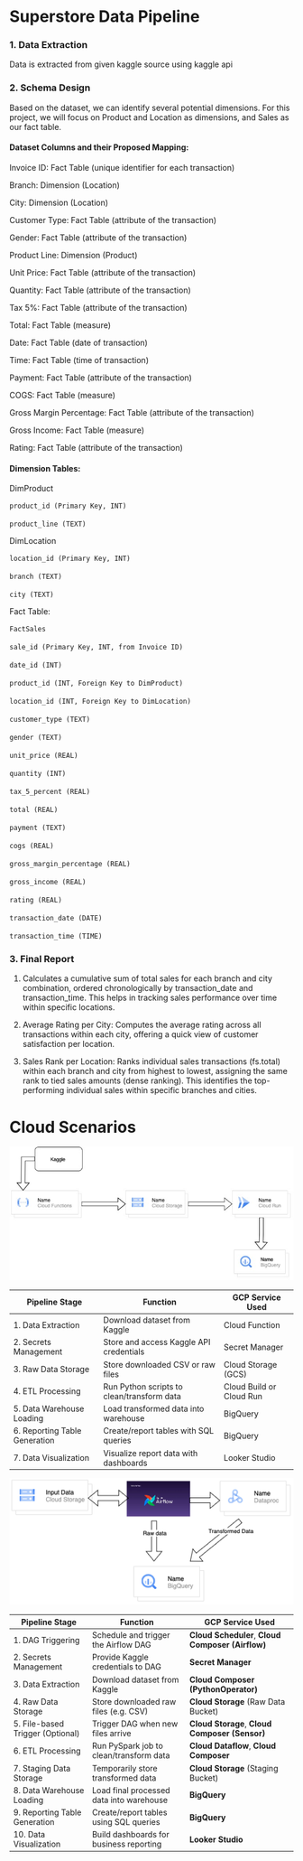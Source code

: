 # Superstore Data Pipeline

### 1. Data Extraction

Data is extracted from given kaggle source using kaggle api

### 2. Schema Design

Based on the dataset, we can identify several potential dimensions. For this project, we will focus on Product and Location as dimensions, and Sales as our fact table.

#### Dataset Columns and their Proposed Mapping:

Invoice ID: Fact Table (unique identifier for each transaction)

Branch: Dimension (Location)

City: Dimension (Location)

Customer Type: Fact Table (attribute of the transaction)

Gender: Fact Table (attribute of the transaction)

Product Line: Dimension (Product)

Unit Price: Fact Table (attribute of the transaction)

Quantity: Fact Table (attribute of the transaction)

Tax 5%: Fact Table (attribute of the transaction)

Total: Fact Table (measure)

Date: Fact Table (date of transaction)

Time: Fact Table (time of transaction)

Payment: Fact Table (attribute of the transaction)

COGS: Fact Table (measure)

Gross Margin Percentage: Fact Table (attribute of the transaction)

Gross Income: Fact Table (measure)

Rating: Fact Table (attribute of the transaction)

#### Dimension Tables:

DimProduct

    product_id (Primary Key, INT)

    product_line (TEXT)

DimLocation

    location_id (Primary Key, INT)

    branch (TEXT)

    city (TEXT)

Fact Table:

    FactSales

    sale_id (Primary Key, INT, from Invoice ID)

    date_id (INT)

    product_id (INT, Foreign Key to DimProduct)

    location_id (INT, Foreign Key to DimLocation)

    customer_type (TEXT)

    gender (TEXT)

    unit_price (REAL)

    quantity (INT)

    tax_5_percent (REAL)

    total (REAL)

    payment (TEXT)

    cogs (REAL)

    gross_margin_percentage (REAL)

    gross_income (REAL)

    rating (REAL)

    transaction_date (DATE)

    transaction_time (TIME)

### 3. Final Report

1. Calculates a cumulative sum of total sales for each branch and city combination, ordered chronologically by transaction_date and transaction_time. This helps in tracking sales performance over time within specific locations.

2. Average Rating per City: Computes the average rating across all transactions within each city, offering a quick view of customer satisfaction per location.

3. Sales Rank per Location: Ranks individual sales transactions (fs.total) within each branch and city from highest to lowest, assigning the same rank to tied sales amounts (dense ranking). This identifies the top-performing individual sales within specific branches and cities.
   


# Cloud Scenarios

![Image](https://github.com/sarathchandrikak/Data-Projects/blob/main/supermarket_etl/cloud1.jpg)

| **Pipeline Stage**               | **Function**                                     | **GCP Service Used**             |
|----------------------------------|--------------------------------------------------|----------------------------------|
| 1. Data Extraction               | Download dataset from Kaggle                     | Cloud Function                   |
| 2. Secrets Management            | Store and access Kaggle API credentials          | Secret Manager                   |
| 3. Raw Data Storage              | Store downloaded CSV or raw files                | Cloud Storage (GCS)              |
| 4. ETL Processing                | Run Python scripts to clean/transform data       | Cloud Build or Cloud Run         |
| 5. Data Warehouse Loading        | Load transformed data into warehouse             | BigQuery                         |
| 6. Reporting Table Generation    | Create/report tables with SQL queries            | BigQuery                         |
| 7. Data Visualization            | Visualize report data with dashboards            | Looker Studio                    |



![Image](https://github.com/sarathchandrikak/Data-Projects/blob/main/supermarket_etl/cloud2.png)


| **Pipeline Stage**               | **Function**                                                  | **GCP Service Used**                                 |
|----------------------------------|---------------------------------------------------------------|------------------------------------------------------|
| 1. DAG Triggering                | Schedule and trigger the Airflow DAG                          | **Cloud Scheduler**, **Cloud Composer (Airflow)**    |
| 2. Secrets Management            | Provide Kaggle credentials to DAG                             | **Secret Manager**                                   |
| 3. Data Extraction               | Download dataset from Kaggle                                  | **Cloud Composer (PythonOperator)**                  |
| 4. Raw Data Storage              | Store downloaded raw files (e.g. CSV)                          | **Cloud Storage** (Raw Data Bucket)                  |
| 5. File-based Trigger (Optional) | Trigger DAG when new files arrive                             | **Cloud Storage**, **Cloud Composer (Sensor)**       |
| 6. ETL Processing                | Run PySpark job to clean/transform data                       | **Cloud Dataflow**, **Cloud Composer**               |
| 7. Staging Data Storage          | Temporarily store transformed data                            | **Cloud Storage** (Staging Bucket)                   |
| 8. Data Warehouse Loading        | Load final processed data into warehouse                      | **BigQuery**                                         |
| 9. Reporting Table Generation    | Create/report tables using SQL queries                        | **BigQuery**                                         |
| 10. Data Visualization           | Build dashboards for business reporting                       | **Looker Studio**                                    |

